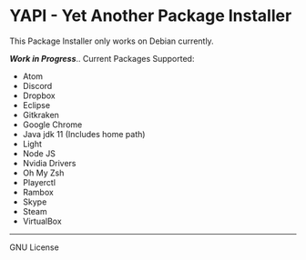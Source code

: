 # YAPI - Yet Another Package Installer
This Package Installer only works on Debian currently.

**_Work in Progress_**..
Current Packages Supported:
 -  Atom
 -  Discord
 -  Dropbox
 -  Eclipse
 -  Gitkraken
 -  Google Chrome
 -  Java jdk 11 (Includes home path)
 -  Light
 -  Node JS
 -  Nvidia Drivers
 -  Oh My Zsh
 -  Playerctl
 -  Rambox
 -  Skype
 -  Steam
 -  VirtualBox
---
GNU License
